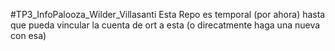 #TP3_InfoPalooza_Wilder_Villasanti
Esta Repo es temporal (por ahora) hasta que pueda vincular la cuenta de ort a esta (o direcatmente haga una nueva con esa)